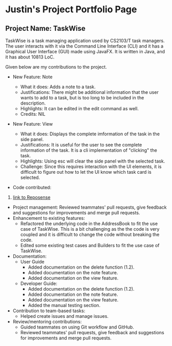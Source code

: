 # Justin's Project Portfolio Page

## Project Name: TaskWise

TaskWise is a task managing application used by CS2103/T task managers.
The user interacts with it via the Command Line Interface (CLI) and it has a Graphical User
Interface (GUI) made using JavaFX. It is written in Java, and it has about 10813 LoC.

Given below are my contributions to the project.

* New Feature: Note
    * What it does: Adds a note to a task.
    * Justifications: There might be additional information that the user wants to add to a task, but is too long to be included in the description.
    * Highlights: It can be edited in the edit command as well.
    * Credits: NIL
* New Feature: View
    * What it does: Displays the complete imformation of the task in the side panel.
    * Justifications: It is useful for the user to see the complete information of the task. It is a cli implementation of "clicking" the task.
    * Highlights: Using esc will clear the side panel with the selected task.
    * Challenge: Since this requires interaction with the UI elements, it is difficult to figure out how to let the UI know which task card is selected.

* Code contributed:

1. [link to Reposense](https://nus-cs2103-ay2324s1.github.io/tp-dashboard/?search=&sort=groupTitle&sortWithin=title&timeframe=commit&mergegroup=&groupSelect=groupByRepos&breakdown=true&checkedFileTypes=docs~functional-code~test-code&since=2023-09-22&tabOpen=true&tabType=authorship&tabAuthor=JCSnap&tabRepo=AY2324S1-CS2103T-T17-1%2Ftp%5Bmaster%5D&authorshipIsMergeGroup=false&authorshipFileTypes=docs~functional-code~test-code&authorshipIsBinaryFileTypeChecked=false&authorshipIsIgnoredFilesChecked=false)

* Project management: Reviewed teammates' pull requests, give feedback and suggestions for improvements and merge pull
  requests.
* Enhancement to existing features:
  * Refactored the underlying code in the AddressBook to fit the use case of TaskWise. This is a bit challenging as the
    the code is very coupled and it is difficult to change the code without breaking the code.
  * Edited some existing test cases and Builders to fit the use case of TaskWise.
* Documentation:
    * User Guide
      * Added documentation on the delete function (1.2).
      * Added documentation on the note feature.
      * Added documentation on the view feature.
    * Developer Guide: 
      * Added documentation on the delete function (1.2).
      * Added documentation on the note feature.
      * Added documentation on the view feature.
      * Added the manual testing section.
* Contribution to team-based tasks: 
  * Helped create issues and manage issues.
* Review/mentoring contributions:
  * Guided teammates on using Git workflow and GitHub.
  * Reviewed teammates' pull requests, give feedback and suggestions for improvements and merge pull requests.
